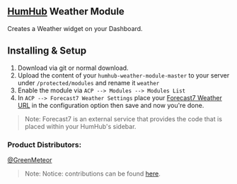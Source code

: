 
## [HumHub](https://www.humhub.org/en) Weather Module

Creates a Weather widget on your Dashboard.

## Installing & Setup
1. Download via git or normal download.
2. Upload the content of your `humhub-weather-module-master` to your server under `/protected/modules` and rename it `weather`
3. Enable the module via `ACP --> Modules --> Modules List`
4. In `ACP --> Forecast7 Weather Settings` place your [Forecast7 Weather URL](https://weatherwidget.io/) in the configuration option then save and now you're done.

> Note: Forecast7 is an external service that provides the code that is placed within your HumHub's sidebar.

### __Product Distributors:__
[@GreenMeteor](https://github.com/GreenMeteor)

> Note: Notice: contributions can be found [here](https://github.com/GreenMeteor/humhub-weather-module/blob/master/.github/CONTRIBUTORS.md).

